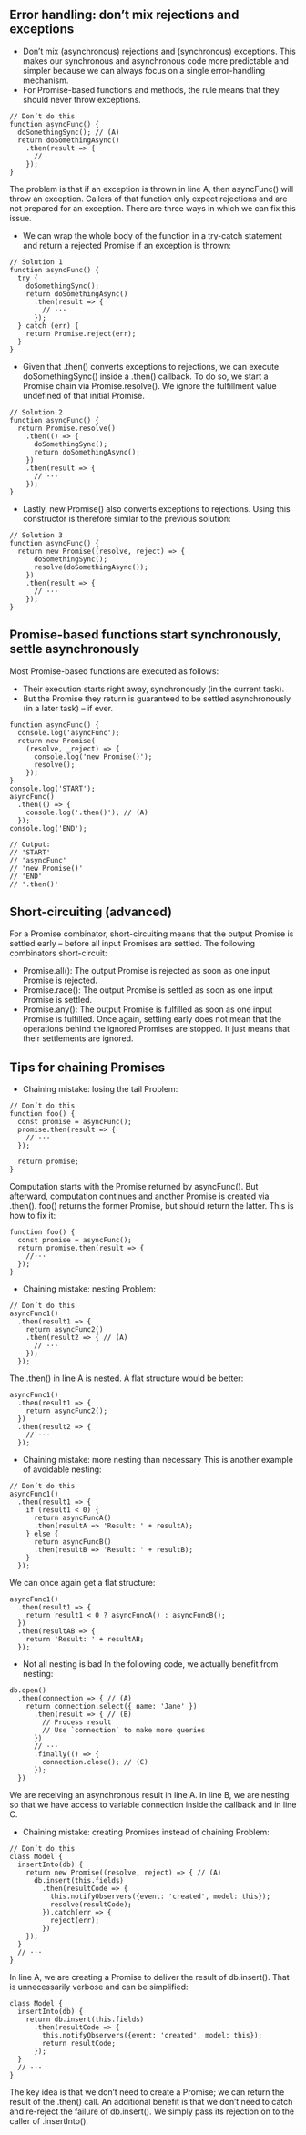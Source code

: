 ## Error handling: don’t mix rejections and exceptions
- Don’t mix (asynchronous) rejections and (synchronous) exceptions. This makes our synchronous and asynchronous code more predictable and simpler because we can always focus on a single error-handling mechanism.
- For Promise-based functions and methods, the rule means that they should never throw exceptions.

```
// Don’t do this
function asyncFunc() {
  doSomethingSync(); // (A)
  return doSomethingAsync()
    .then(result => {
      //
    });
}
```

The problem is that if an exception is thrown in line A, then asyncFunc() will throw an exception. Callers of that function only expect rejections and are not prepared for an exception. There are three ways in which we can fix this issue.

- We can wrap the whole body of the function in a try-catch statement and return a rejected Promise if an exception is thrown:
```
// Solution 1
function asyncFunc() {
  try {
    doSomethingSync();
    return doSomethingAsync()
      .then(result => {
        // ···
      });
  } catch (err) {
    return Promise.reject(err);
  }
}
```

- Given that .then() converts exceptions to rejections, we can execute doSomethingSync() inside a .then() callback. To do so, we start a Promise chain via Promise.resolve(). We ignore the fulfillment value undefined of that initial Promise.
```
// Solution 2
function asyncFunc() {
  return Promise.resolve()
    .then(() => {
      doSomethingSync();
      return doSomethingAsync();
    })
    .then(result => {
      // ···
    });
}
```

- Lastly, new Promise() also converts exceptions to rejections. Using this constructor is therefore similar to the previous solution:
```
// Solution 3
function asyncFunc() {
  return new Promise((resolve, reject) => {
      doSomethingSync();
      resolve(doSomethingAsync());
    })
    .then(result => {
      // ···
    });
}
```

## Promise-based functions start synchronously, settle asynchronously 
Most Promise-based functions are executed as follows:

- Their execution starts right away, synchronously (in the current task).
- But the Promise they return is guaranteed to be settled asynchronously (in a later task) – if ever.

```
function asyncFunc() {
  console.log('asyncFunc');
  return new Promise(
    (resolve, _reject) => {
      console.log('new Promise()');
      resolve();
    });
}
console.log('START');
asyncFunc()
  .then(() => {
    console.log('.then()'); // (A)
  });
console.log('END');

// Output:
// 'START'
// 'asyncFunc'
// 'new Promise()'
// 'END'
// '.then()'
```

## Short-circuiting (advanced)

For a Promise combinator, short-circuiting means that the output Promise is settled early – before all input Promises are settled. The following combinators short-circuit:

- Promise.all(): The output Promise is rejected as soon as one input Promise is rejected.
- Promise.race(): The output Promise is settled as soon as one input Promise is settled.
- Promise.any(): The output Promise is fulfilled as soon as one input Promise is fulfilled.
Once again, settling early does not mean that the operations behind the ignored Promises are stopped. It just means that their settlements are ignored.


## Tips for chaining Promises 

- Chaining mistake: losing the tail 
Problem:
```
// Don’t do this
function foo() {
  const promise = asyncFunc();
  promise.then(result => {
    // ···
  });

  return promise;
}
```

Computation starts with the Promise returned by asyncFunc(). But afterward, computation continues and another Promise is created via .then(). foo() returns the former Promise, but should return the latter. This is how to fix it:

```
function foo() {
  const promise = asyncFunc();
  return promise.then(result => {
    //···
  });
}
```

- Chaining mistake: nesting 
Problem:
```
// Don’t do this
asyncFunc1()
  .then(result1 => {
    return asyncFunc2()
    .then(result2 => { // (A)
      // ···
    });
  });
```
The .then() in line A is nested. A flat structure would be better:
```
asyncFunc1()
  .then(result1 => {
    return asyncFunc2();
  })
  .then(result2 => {
    // ···
  });
```
- Chaining mistake: more nesting than necessary 
This is another example of avoidable nesting:
```
// Don’t do this
asyncFunc1()
  .then(result1 => {
    if (result1 < 0) {
      return asyncFuncA()
      .then(resultA => 'Result: ' + resultA);
    } else {
      return asyncFuncB()
      .then(resultB => 'Result: ' + resultB);
    }
  });
```
We can once again get a flat structure:
```
asyncFunc1()
  .then(result1 => {
    return result1 < 0 ? asyncFuncA() : asyncFuncB();
  })
  .then(resultAB => {
    return 'Result: ' + resultAB;
  });
```

- Not all nesting is bad 
In the following code, we actually benefit from nesting:
```
db.open()
  .then(connection => { // (A)
    return connection.select({ name: 'Jane' })
      .then(result => { // (B)
        // Process result
        // Use `connection` to make more queries
      })
      // ···
      .finally(() => {
        connection.close(); // (C)
      });
  })
```
We are receiving an asynchronous result in line A. In line B, we are nesting so that we have access to variable connection inside the callback and in line C.


- Chaining mistake: creating Promises instead of chaining 
Problem:
```
// Don’t do this
class Model {
  insertInto(db) {
    return new Promise((resolve, reject) => { // (A)
      db.insert(this.fields)
        .then(resultCode => {
          this.notifyObservers({event: 'created', model: this});
          resolve(resultCode);
        }).catch(err => {
          reject(err);
        })
    });
  }
  // ···
}
```
In line A, we are creating a Promise to deliver the result of db.insert(). That is unnecessarily verbose and can be simplified:
```
class Model {
  insertInto(db) {
    return db.insert(this.fields)
      .then(resultCode => {
        this.notifyObservers({event: 'created', model: this});
        return resultCode;
      });
  }
  // ···
}
```
The key idea is that we don’t need to create a Promise; we can return the result of the .then() call. An additional benefit is that we don’t need to catch and re-reject the failure of db.insert(). We simply pass its rejection on to the caller of .insertInto().
